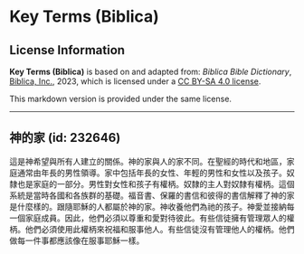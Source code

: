 # Key Terms (Biblica)

## License Information

**Key Terms (Biblica)** is based on and adapted from: _Biblica Bible Dictionary_, [Biblica, Inc.](https://www.biblica.com/), 2023, which is licensed under a [CC BY-SA 4.0 license](https://creativecommons.org/licenses/by-sa/4.0/legalcode.en).

This markdown version is provided under the same license.



--------------------------------

## 神的家 (id: 232646)

這是神希望與所有人建立的關係。神的家與人的家不同。在聖經的時代和地區，家庭通常由年長的男性領導。家中包括年長的女性、年輕的男性和女性以及孩子。奴隸也是家庭的一部分。男性對女性和孩子有權柄。奴隸的主人對奴隸有權柄。這個系統是當時各國和各族群的基礎。福音書、保羅的書信和彼得的書信解釋了神的家是什麼樣的。跟隨耶穌的人都屬於神的家。神收養他們為祂的孩子。神愛並接納每一個家庭成員。因此，他們必須以尊重和愛對待彼此。有些信徒擁有管理眾人的權柄。他們必須使用此權柄來祝福和服事他人。有些信徒沒有管理他人的權柄。他們做每一件事都應該像在服事耶穌一樣。


